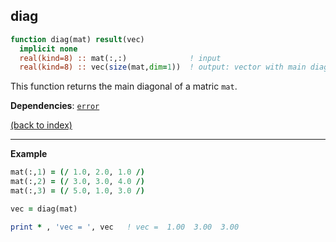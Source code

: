 ## diag

```fortran
function diag(mat) result(vec)
  implicit none
  real(kind=8) :: mat(:,:)              ! input
  real(kind=8) :: vec(size(mat,dim=1))  ! output: vector with main diagonal of mat
```

This function returns the main diagonal of a matric $\texttt{mat}$.

**Dependencies**: [```error```](error.md)

[(back to index)](../index.md)

---

**Example**

```fortran
mat(:,1) = (/ 1.0, 2.0, 1.0 /)
mat(:,2) = (/ 3.0, 3.0, 4.0 /)
mat(:,3) = (/ 5.0, 1.0, 3.0 /)

vec = diag(mat)

print * , 'vec = ', vec   ! vec =  1.00  3.00  3.00
```
